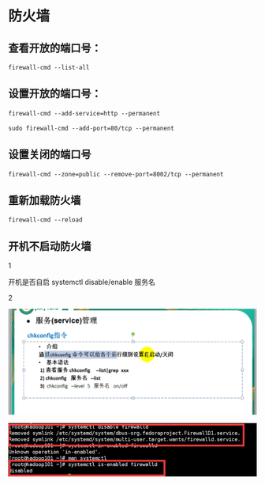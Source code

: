 

# 防火墙

## 查看开放的端口号：

```shell
firewall-cmd --list-all
```

## 设置开放的端口号：

```shell
firewall-cmd --add-service=http --permanent
```

```shell
sudo firewall-cmd --add-port=80/tcp --permanent
```

## 设置关闭的端口号

```shell
firewall-cmd --zone=public --remove-port=8002/tcp --permanent
```

## 重新加载防火墙

```shell
firewall-cmd --reload
```

## 开机不启动防火墙

1

开机是否自启  systemctl disable/enable 服务名

2

![1618156818006](%E9%98%B2%E7%81%AB%E5%A2%99.assets/1618156818006.png)

![1633680085514](%E9%98%B2%E7%81%AB%E5%A2%99.assets/1633680085514.png)